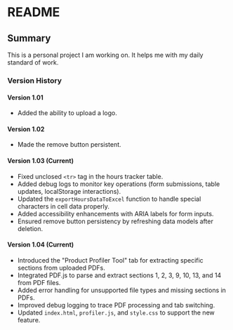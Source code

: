 # README

## Summary
This is a personal project I am working on. It helps me with my daily standard of work.

### Version History

#### Version 1.01
- Added the ability to upload a logo.

#### Version 1.02
- Made the remove button persistent.

#### Version 1.03 (Current)
- Fixed unclosed `<tr>` tag in the hours tracker table.
- Added debug logs to monitor key operations (form submissions, table updates, localStorage interactions).
- Updated the `exportHoursDataToExcel` function to handle special characters in cell data properly.
- Added accessibility enhancements with ARIA labels for form inputs.
- Ensured remove button persistency by refreshing data models after deletion.

#### Version 1.04 (Current)
- Introduced the "Product Profiler Tool" tab for extracting specific sections from uploaded PDFs.
- Integrated PDF.js to parse and extract sections 1, 2, 3, 9, 10, 13, and 14 from PDF files.
- Added error handling for unsupported file types and missing sections in PDFs.
- Improved debug logging to trace PDF processing and tab switching.
- Updated `index.html`, `profiler.js`, and `style.css` to support the new feature.
